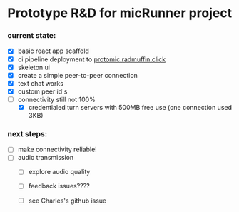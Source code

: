 # Prototype R&D for micRunner project

### current state:

- [x] basic react app scaffold
- [x] ci pipeline deployment to [protomic.radmuffin.click](https://protomic.radmuffin.click)
- [x] skeleton ui
- [x] create a simple peer-to-peer connection
- [x] text chat works
- [x] custom peer id's
- [ ] connectivity still not 100%
    - [x] credentialed turn servers with 500MB free use (one connection used 3KB)

### next steps:

- [ ] make connectivity reliable!
- [ ] audio transmission
    - [ ] explore audio quality
    - [ ] feedback issues????
    - [ ] see Charles's github issue



